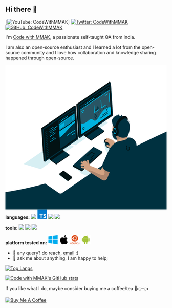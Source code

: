 ## Hi there 👋

[![YouTube: CodeWithMMAK](https://img.shields.io/youtube/channel/subscribers/UCcPIISmBS_8kpaZMDRbbuVQ?style=social)]
[![Twitter: CodeWithMMAK](https://img.shields.io/twitter/follow/CodeWithMMAK?style=social)](https://twitter.com/CodeWithMMAK)
[![GitHub: CodeWithMMAK](https://img.shields.io/github/followers/CodeWithMMAK?label=follow&style=social)](https://github.com/CodeWithMMAK)

I'm [Code with MMAK](https://codewithmmak.com/), a passionate self-taught QA from india.

I am also an open-source enthusiast and I learned a lot from the open-source community and I love how collaboration and knowledge sharing happened through open-source.

<img align="right" alt="GIF" src="https://github.com/codewithmmak/codewithmmak/blob/master/assets/code.gif?raw=true" width="600" height="450" />

**languages:**
<code><img height="30" src="https://raw.githubusercontent.com/jmnote/z-icons/master/svg/javascript.svg"></code>
<code><img height="30" src="https://github.com/devicons/devicon/blob/master/icons/typescript/typescript-plain.svg"></code>
<code><img height="30" src="https://raw.githubusercontent.com/jmnote/z-icons/master/svg/java.svg"></code>
<code><img height="30" src="https://raw.githubusercontent.com/jmnote/z-icons/master/svg/csharp.svg"></code>

**tools:**
<code><img height="30" src="https://raw.githubusercontent.com/jmnote/z-icons/master/svg/github.svg"></code>
<code><img height="30" src="https://raw.githubusercontent.com/jmnote/z-icons/master/svg/git.svg"></code>
<code><img height="30" src="https://raw.githubusercontent.com/jmnote/z-icons/master/svg/bash.svg"></code>

**platform tested on:** 
<code><img height="30" src="https://github.com/devicons/devicon/blob/master/icons/windows8/windows8-original.svg"></code>
<code><img height="30" src="https://github.com/devicons/devicon/blob/master/icons/apple/apple-original.svg"></code>
<code><img height="30" src="https://github.com/devicons/devicon/blob/master/icons/ubuntu/ubuntu-plain-wordmark.svg"></code>
<code><img height="30" src="https://github.com/devicons/devicon/blob/master/icons/android/android-original.svg"></code>


- 💼 any query? do reach, [email](mailto:codewithmmak@gmail.com) :)
- 💬 ask me about anything, I am happy to help;

[![Top Langs](https://github-readme-stats.vercel.app/api/top-langs/?username=codewithmmak&layout=compact)](https://github.com/anuraghazra/github-readme-stats)

[![Code with MMAK's GitHub stats](https://github-readme-stats.vercel.app/api?username=codewithmmak)](https://github.com/anuraghazra/github-readme-stats&show_icons=true&theme=radical)

If you like what I do, maybe consider buying me a coffee/tea 🥺👉👈

<a href="https://www.buymeacoffee.com/codewithmmak" target="_blank"><img src="https://cdn.buymeacoffee.com/buttons/v2/default-red.png" alt="Buy Me A Coffee" width="150" ></a>
